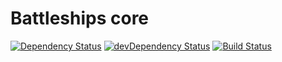 Battleships core
================

[![Dependency Status](https://img.shields.io/david/ships-online/battleships-core.svg)](https://david-dm.org/ships-online/battleships-core)
[![devDependency Status](https://img.shields.io/david/dev/ships-online/battleships-core.svg)](https://david-dm.org/ships-online/battleships-core?type=dev)
[![Build Status](https://travis-ci.org/ships-online/battleships-core.svg?branch=master)](https://travis-ci.org/ships-online/battleships-core)
